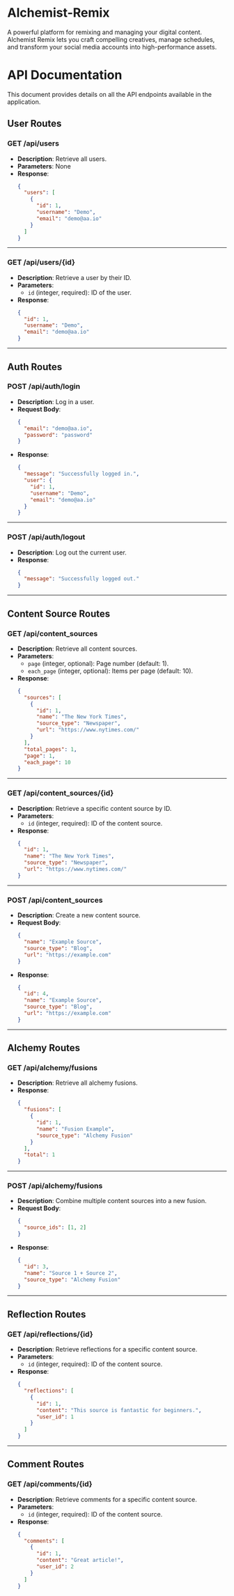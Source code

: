 # Alchemist-Remix
A powerful platform for remixing and managing your digital content. Alchemist Remix lets you craft compelling creatives, manage schedules, and transform your social media accounts into high-performance assets.


# **API Documentation**

This document provides details on all the API endpoints available in the application.

## **User Routes**

### **GET /api/users**
- **Description**: Retrieve all users.
- **Parameters**: None
- **Response**:
  ```json
  {
    "users": [
      {
        "id": 1,
        "username": "Demo",
        "email": "demo@aa.io"
      }
    ]
  }
  ```

---

### **GET /api/users/{id}**
- **Description**: Retrieve a user by their ID.
- **Parameters**:
  - `id` (integer, required): ID of the user.
- **Response**:
  ```json
  {
    "id": 1,
    "username": "Demo",
    "email": "demo@aa.io"
  }
  ```

---

## **Auth Routes**

### **POST /api/auth/login**
- **Description**: Log in a user.
- **Request Body**:
  ```json
  {
    "email": "demo@aa.io",
    "password": "password"
  }
  ```
- **Response**:
  ```json
  {
    "message": "Successfully logged in.",
    "user": {
      "id": 1,
      "username": "Demo",
      "email": "demo@aa.io"
    }
  }
  ```

---

### **POST /api/auth/logout**
- **Description**: Log out the current user.
- **Response**:
  ```json
  {
    "message": "Successfully logged out."
  }
  ```

---

## **Content Source Routes**

### **GET /api/content_sources**
- **Description**: Retrieve all content sources.
- **Parameters**:
  - `page` (integer, optional): Page number (default: 1).
  - `each_page` (integer, optional): Items per page (default: 10).
- **Response**:
  ```json
  {
    "sources": [
      {
        "id": 1,
        "name": "The New York Times",
        "source_type": "Newspaper",
        "url": "https://www.nytimes.com/"
      }
    ],
    "total_pages": 1,
    "page": 1,
    "each_page": 10
  }
  ```

---

### **GET /api/content_sources/{id}**
- **Description**: Retrieve a specific content source by ID.
- **Parameters**:
  - `id` (integer, required): ID of the content source.
- **Response**:
  ```json
  {
    "id": 1,
    "name": "The New York Times",
    "source_type": "Newspaper",
    "url": "https://www.nytimes.com/"
  }
  ```

---

### **POST /api/content_sources**
- **Description**: Create a new content source.
- **Request Body**:
  ```json
  {
    "name": "Example Source",
    "source_type": "Blog",
    "url": "https://example.com"
  }
  ```
- **Response**:
  ```json
  {
    "id": 4,
    "name": "Example Source",
    "source_type": "Blog",
    "url": "https://example.com"
  }
  ```

---

## **Alchemy Routes**

### **GET /api/alchemy/fusions**
- **Description**: Retrieve all alchemy fusions.
- **Response**:
  ```json
  {
    "fusions": [
      {
        "id": 1,
        "name": "Fusion Example",
        "source_type": "Alchemy Fusion"
      }
    ],
    "total": 1
  }
  ```

---

### **POST /api/alchemy/fusions**
- **Description**: Combine multiple content sources into a new fusion.
- **Request Body**:
  ```json
  {
    "source_ids": [1, 2]
  }
  ```
- **Response**:
  ```json
  {
    "id": 3,
    "name": "Source 1 + Source 2",
    "source_type": "Alchemy Fusion"
  }
  ```

---

## **Reflection Routes**

### **GET /api/reflections/{id}**
- **Description**: Retrieve reflections for a specific content source.
- **Parameters**:
  - `id` (integer, required): ID of the content source.
- **Response**:
  ```json
  {
    "reflections": [
      {
        "id": 1,
        "content": "This source is fantastic for beginners.",
        "user_id": 1
      }
    ]
  }
  ```

---

## **Comment Routes**

### **GET /api/comments/{id}**
- **Description**: Retrieve comments for a specific content source.
- **Parameters**:
  - `id` (integer, required): ID of the content source.
- **Response**:
  ```json
  {
    "comments": [
      {
        "id": 1,
        "content": "Great article!",
        "user_id": 2
      }
    ]
  }
  ```

